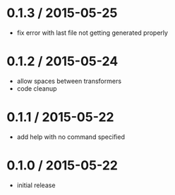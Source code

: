 
0.1.3 / 2015-05-25
==================

  * fix error with last file not getting generated properly

0.1.2 / 2015-05-24
==================

  * allow spaces between transformers
  * code cleanup

0.1.1 / 2015-05-22
==================

  * add help with no command specified

0.1.0 / 2015-05-22
==================

  * initial release
